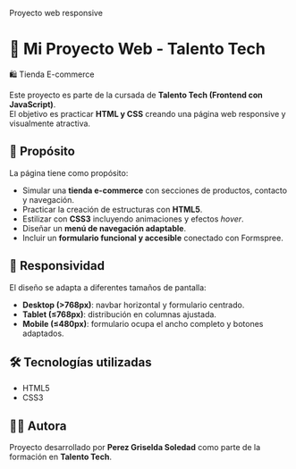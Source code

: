 Proyecto web responsive 
# 🌸 Mi Proyecto Web - Talento Tech  
🛍️ Tienda E-commerce  

Este proyecto es parte de la cursada de **Talento Tech (Frontend con JavaScript)**.  
El objetivo es practicar **HTML y CSS** creando una página web responsive y visualmente atractiva.

## 🚀 Propósito
La página tiene como propósito:
- Simular una **tienda e-commerce** con secciones de productos, contacto y navegación.  
- Practicar la creación de estructuras con **HTML5**.  
- Estilizar con **CSS3** incluyendo animaciones y efectos *hover*.  
- Diseñar un **menú de navegación adaptable**.  
- Incluir un **formulario funcional y accesible** conectado con Formspree.  

## 📱 Responsividad
El diseño se adapta a diferentes tamaños de pantalla:
- **Desktop (>768px)**: navbar horizontal y formulario centrado.  
- **Tablet (≤768px)**: distribución en columnas ajustada.  
- **Mobile (≤480px)**: formulario ocupa el ancho completo y botones adaptados.  

## 🛠️ Tecnologías utilizadas
- HTML5  
- CSS3  

## 👩‍💻 Autora
Proyecto desarrollado por **Perez Griselda Soledad** como parte de la formación en **Talento Tech**.
